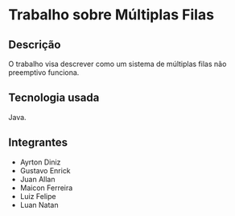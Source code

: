 # Trabalho sobre Múltiplas Filas

## Descrição
O trabalho visa descrever como um sistema de múltiplas filas não preemptivo funciona.

## Tecnologia usada
Java.

## Integrantes
- Ayrton Diniz
- Gustavo Enrick
- Juan Allan
- Maicon Ferreira
- Luiz Felipe
- Luan Natan
